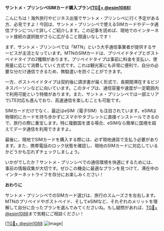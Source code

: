 **サントメ・プリンシペSIMカード購入プラン[[TG💪+ @esim1088](https://t.me/s/esim1088)]**

こんにちは！海外旅行やビジネス出張でサントメ・プリンシペに行く予定がある方、必見ですよ！今回は、サントメ・プリンシペで使えるSIMカードやデータ通信プランについて詳しくご紹介します。この記事を読めば、現地でのインターネット接続の選択肢がさらに広がること間違いなしです！

まず、サントメ・プリンシペでは「MTN」という大手通信事業者が提供するサービスが主流となっています。MTNのSIMカードは、プリペイドタイプとポストペイドタイプの2種類があります。プリペイドタイプは事前に料金を支払い、使用量に応じて消費していく方式です。これは観光客にも非常に便利で、自分の必要な分だけ通信できるため、無駄遣いを防ぐことができます。

一方、ポストペイドタイプは契約後に請求書が届く形式で、長期間滞在するビジネスパーソンなどに向いています。このタイプは、通信容量や速度が一定範囲内で利用可能という特徴があります。また、サントメ・プリンシペでは一部エリアでLTE対応も進んでおり、高速通信を楽しむことも可能です。

SIMカードだけでなく、最近はeSIM（電子SIM）も注目されています。eSIMは物理的にカードを持ち歩かずにスマホやタブレットに直接インストールできるので、旅行の際に重宝します。特に複数国を渡る場合、eSIMなら簡単に国境を超えてデータ通信を利用できますよ。

最後に、現地でSIMカードを購入する際には、必ず現地通貨で支払う必要があります。また、携帯電話のロック状態を確認し、現地のSIMカードに対応しているかどうかも忘れずチェックしましょう。

いかがでしたか？サントメ・プリンシペでの通信環境を快適にするためには、事前の情報収集が大切です。ぜひこの機会に最適なプランを見つけて、滞在中のインターネットライフを存分にお楽しみください！

**おわりに**

サントメ・プリンシペでのSIMカード選びは、旅行のスムーズさを左右します。MTNのプリペイドやポストペイド、そしてeSIMなど、それぞれのメリットを理解して自分に合ったプランを選んでみてくださいね。もし疑問があれば、[TG💪+ @esim1088](https://t.me/s/esim1088)まで気軽にご相談ください！

[[TG💪+ @esim1088](https://t.me/s/esim1088) ![Image](https://i.postimg.cc/Y0z9fWf4/image.png)]